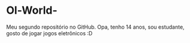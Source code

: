 # Ol-World-
Meu segundo repositório no GitHub.
Opa, tenho 14 anos, sou estudante, gosto de jogar jogos eletrônicos :D 

